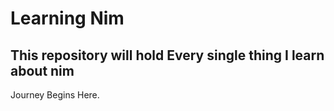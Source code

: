 # Learning Nim

## This repository will hold Every single thing I learn about nim

Journey Begins Here.
